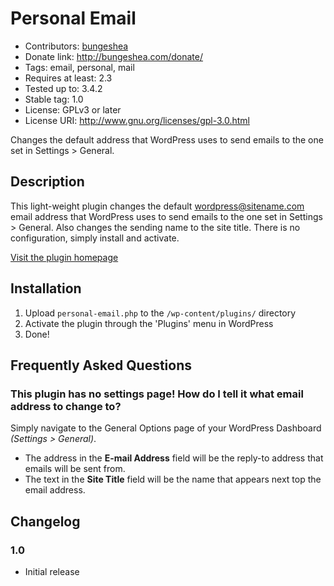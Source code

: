 # Personal Email

* Contributors: [bungeshea](http://profiles.wordpress.org/bungeshea)
* Donate link: http://bungeshea.com/donate/
* Tags: email, personal, mail
* Requires at least: 2.3
* Tested up to: 3.4.2
* Stable tag: 1.0
* License: GPLv3 or later
* License URI: http://www.gnu.org/licenses/gpl-3.0.html

Changes the default address that WordPress uses to send emails to the one set in Settings > General.

## Description

This light-weight plugin changes the default wordpress@sitename.com email address that WordPress uses to send emails to the one set in Settings > General. Also changes the sending name to the site title. There is no configuration, simply install and activate.

[Visit the plugin homepage](http://bungeshea.com/plugins/personal-email/)

## Installation

1. Upload `personal-email.php` to the `/wp-content/plugins/` directory
1. Activate the plugin through the 'Plugins' menu in WordPress
1. Done!

## Frequently Asked Questions

### This plugin has no settings page! How do I tell it what email address to change to?
Simply navigate to the General Options page of your WordPress Dashboard *(Settings > General)*.

* The address in the **E-mail Address** field will be the reply-to address that emails will be sent from.
* The text in the **Site Title** field will be the name that appears next top the email address.

## Changelog

### 1.0
* Initial release